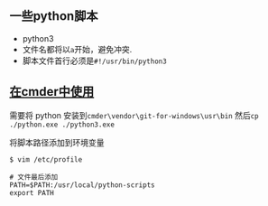 ## 一些python脚本

- python3
- 文件名都将以`a`开始，避免冲突.
- 脚本文件首行必须是`#!/usr/bin/python3`


## [在cmder中使用](https://github.com/cmderdev/cmder/issues/2611)

需要将 python 安装到`cmder\vendor\git-for-windows\usr\bin` 然后`cp ./python.exe ./python3.exe`

将脚本路径添加到环境变量

```
$ vim /etc/profile

# 文件最后添加
PATH=$PATH:/usr/local/python-scripts
export PATH
```
